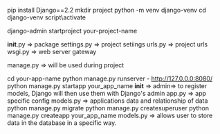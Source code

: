 pip install Django==2.2
mkdir project
python -m venv django-venv
    cd django-venv
        script\activate 
  
django-admin startproject your-project-name
 
 
 __init__.py => package 
 settings.py => project setiings
 urls.py => project urls
 wsgi.py => web server gateway
 
 manage.py => will be used during project
 
 cd your-app-name
    python manage.py runserver
    - http://127.0.0.0:8080/
    python manage.py startapp your_app_name
    __init__ =>
    admin=> to register models, Django will then use them with Django's admin
    app.py => app specific config
    models.py => applications data and relationship of data
    python manage.py migrate
    python manage.py createsuperuser
    python manage.py createapp your_app_name
        models.py => allows user to store data in the database in a specific way.
 
 
 